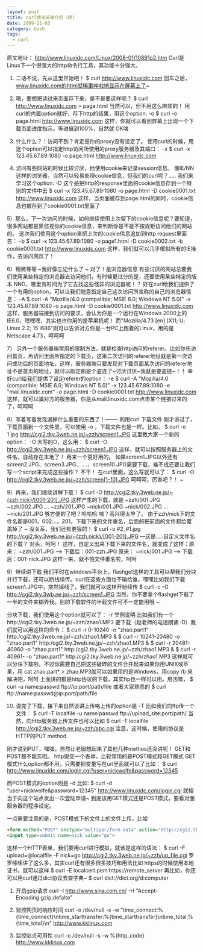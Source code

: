 ```yaml
---
layout: post
title: curl使用简单介绍（转）
date: 2009-11-03
category: bash
tags:
  - curl
---
```


原文地址： <a href="http://www.linuxidc.com/Linux/2008-01/10891p2.htm">http://www.linuxidc.com/Linux/2008-01/10891p2.htm</a>
Curl是Linux下一个很强大的http命令行工具，其功能十分强大。

1. 二话不说，先从这里开始吧！
$ curl http://www.linuxidc.com
回车之后，www.linuxidc.com的html就稀里哗啦地显示在屏幕上了~

2. 嗯，要想把读过来页面存下来，是不是要这样呢？
$ curl http://www.linuxidc.com > page.html
当然可以，但不用这么麻烦的！
用curl的内置option就好，存下http的结果，用这个option: -o
$ curl -o page.html http://www.linuxidc.com
这样，你就可以看到屏幕上出现一个下载页面进度指示。等进展到100%，自然就 OK咯

3. 什么什么？！访问不到？肯定是你的proxy没有设定了。
使用curl的时候，用这个option可以指定http访问所使用的proxy服务器及其端口： -x
$ curl -x 123.45.67.89:1080 -o page.html http://www.linuxidc.com

4. 访问有些网站的时候比较讨厌，他使用cookie来记录session信息。
像IE/NN这样的浏览器，当然可以轻易处理cookie信息，但我们的curl呢？.....
我们来学习这个option: -D
这个是把http的response里面的cookie信息存到一个特别的文件中去
$ curl -x 123.45.67.89:1080 -o page.html -D cookie0001.txt http://www.linuxidc.com
这样，当页面被存到page.html的同时，cookie信息也被存到了cookie0001.txt里面了

5）那么，下一次访问的时候，如何继续使用上次留下的cookie信息呢？要知道，很多网站都是靠监视你的cookie信息，来判断你是不是不按规矩访问他们的网站的。
这次我们使用这个option来把上次的cookie信息追加到http request里面去： -b
$ curl -x 123.45.67.89:1080 -o page1.html -D cookie0002.txt -b cookie0001.txt http://www.linuxidc.com
这样，我们就可以几乎模拟所有的IE操作，去访问网页了！

6）稍微等等
~我好像忘记什么了
~
对了！是浏览器信息
有些讨厌的网站总要我们使用某些特定的浏览器去访问他们，有时候更过分的是，还要使用某些特定的版本
NND，哪里有时间为了它去找这些怪异的浏览器呢！？
好在curl给我们提供了一个有用的option，可以让我们随意指定自己这次访问所宣称的自己的浏览器信息： -A
$ curl -A "Mozilla/4.0 (compatible; MSIE 6.0; Windows NT 5.0)" -x 123.45.67.89:1080 -o page.html -D cookie0001.txt http://www.linuxidc.com
这样，服务器端接到访问的要求，会认为你是一个运行在Windows 2000上的IE6.0，嘿嘿嘿，其实也许你用的是苹果机呢！
而"Mozilla/4.73 [en] (X11; U; Linux 2.2; 15 i686"则可以告诉对方你是一台PC上跑着的Linux，用的是Netscape 4.73，呵呵呵

7） 另外一个服务器端常用的限制方法，就是检查http访问的referer。比如你先访问首页，再访问里面所指定的下载页，这第二次访问的referer地址就是第一次访问成功后的页面地址。这样，服务器端只要发现对下载页面某次访问的referer地址不是首页的地址，就可以断定那是个盗连了~讨厌讨厌~我就是要盗链~！！
幸好curl给我们提供了设定referer的option： -e
$ curl -A "Mozilla/4.0 (compatible; MSIE 6.0; Windows NT 5.0)" -x 123.45.67.89:1080 -e "mail.linuxidc.com" -o page.html -D cookie0001.txt http://www.linuxidc.com
这样，就可以骗对方的服务器，你是从mail.linuxidc.com点击某个链接过来的了，呵呵呵

8）写着写着发现漏掉什么重要的东西了！——- 利用curl 下载文件
刚才讲过了，下载页面到一个文件里，可以使用 -o ，下载文件也是一样。比如，
$ curl -o 1.jpg http://cgi2.tky.3web.ne.jp/~zzh/screen1.JPG
这里教大家一个新的option： -O 大写的O，这么用：
$ curl -O http://cgi2.tky.3web.ne.jp/~zzh/screen1.JPG
这样，就可以按照服务器上的文件名，自动存在本地了！
再来一个更好用的。
如果screen1.JPG以外还有screen2.JPG、screen3.JPG、....、screen10.JPG需要下载，难不成还要让我们写一个script来完成这些操作？
不干！
在curl里面，这么写就可以了：
$ curl -O http://cgi2.tky.3web.ne.jp/~zzh/screen[1-10].JPG
呵呵呵，厉害吧？！ ~

9）再来，我们继续讲解下载！
$ curl -O <a href="http://cgi2.tky.3web.ne.jp/~{zzh,nick}/[001-201].JPG">http://cgi2.tky.3web.ne.jp/~{zzh,nick}/[001-201].JPG</a>
这样产生的下载，就是
~zzh/001.JPG
~zzh/002.JPG
...
~zzh/201.JPG
~nick/001.JPG
~nick/002.JPG
...
~nick/201.JPG
够方便的了吧？哈哈哈
咦？高兴得太早了。
由于zzh/nick下的文件名都是001，002...，201，下载下来的文件重名，后面的把前面的文件都给覆盖掉了 ~
没关系，我们还有更狠的！
$ curl -o #2_#1.jpg http://cgi2.tky.3web.ne.jp/~{zzh,nick}/[001-201].JPG
—这是.....自定义文件名的下载？ 对头，呵呵！
这样，自定义出来下载下来的文件名，就变成了这样：原来： ~zzh/001.JPG —-> 下载后：001-zzh.JPG 原来： ~nick/001.JPG —-> 下载后：001-nick.JPG
这样一来，就不怕文件重名啦，呵呵

9）继续讲下载
我们平时在windows平台上，flashget这样的工具可以帮我们分块并行下载，还可以断线续传。curl在这些方面也不输给谁，嘿嘿比如我们下载screen1.JPG中，突然掉线了，我们就可以这样开始续传
$ curl -c -O http://cgi2.tky.3wb.ne.jp/~zzh/screen1.JPG
当然，你不要拿个flashget下载了一半的文件来糊弄我。别的下载软件的半截文件可不一定能用哦 ~

分块下载，我们使用这个option就可以了： -r
举例说明
比如我们有一个http://cgi2.tky.3web.ne.jp/~zzh/zhao1.MP3 要下载（赵老师的电话朗诵 :D）我们就可以用这样的命令：
$ curl -r 0-10240 -o "zhao.part1" http:/cgi2.tky.3web.ne.jp/~zzh/zhao1.MP3 &
$ curl -r 10241-20480 -o "zhao.part1" http:/cgi2.tky.3web.ne.jp/~zzh/zhao1.MP3 &
$ curl -r 20481-40960 -o "zhao.part1" http:/cgi2.tky.3web.ne.jp/~zzh/zhao1.MP3 &
$ curl -r 40961- -o "zhao.part1" http:/cgi2.tky.3web.ne.jp/~zzh/zhao1.MP3
这样就可以分块下载啦。不过你需要自己把这些破碎的文件合并起来如果你用UNIX或苹果，用 cat zhao.part* > zhao.MP3就可以如果用的是Windows，用copy /b 来解决吧，呵呵
上面讲的都是http协议的下载，其实ftp也一样可以用。用法嘛，
$ curl -u name:passwd ftp://ip:port/path/file
或者大家熟悉的
$ curl ftp://name:passwd@ip:port/path/file

10. 说完了下载，接下来自然该讲上传咯上传的option是 -T
比如我们向ftp传一个文件：
$ curl -T localfile -u name:passwd ftp://upload_site:port/path/
当然，向http服务器上传文件也可以比如
$ curl -T localfile http://cgi2.tky.3web.ne.jp/~zzh/abc.cgi
注意，这时候，使用的协议是HTTP的PUT method

刚才说到PUT，嘿嘿，自然让老服想起来了其他几种methos还没讲呢！ GET和POST都不能忘哦。
http提交一个表单，比较常用的是POST模式和GET模式
GET模式什么option都不用，只需要把变量写在url里面就可以了比如：
$ curl http://www.linuxidc.com/login.cgi?user=nickwolfe&password=12345

而POST模式的option则是 -d
比如:
$ curl -d "user=nickwolfe&password=12345" http://www.linuxidc.com/login.cgi
就相当于向这个站点发出一次登陆申请~
到底该用GET模式还是POST模式，要看对面服务器的程序设定。

一点需要注意的是，POST模式下的文件上的文件上传，比如
```html
<form method="POST" enctype="multipar/form-data" action="http://cgi2.tky.3web.ne.jp/~zzh/up_file.cgi">
<input type=submit name=nick value="go">
```
这样一个HTTP表单，我们要用curl进行模拟，就该是这样的语法：
$ curl -F upload=@localfile -F nick=go http://cgi2.tky.3web.ne.jp/~zzh/up_file.cgi
罗罗嗦嗦讲了这么多，其实curl还有很多很多技巧和用法比如 https的时候使用本地证书，就可以这样
$ curl -E localcert.pem https://remote_server
再比如，你还可以用curl通过dict协议去查字典~
$ curl dict://dict.org/d:computer

1. 开启gzip请求
curl -I http://www.sina.com.cn/ -H "Accept-Encoding:gzip,defalte"

2. 监控网页的响应时间
curl -o /dev/null -s -w "time_connect:%{time_connect}\ntime_starttransfer:%{time_starttransfer}\ntime_total:%{time_total}\n" http://www.kklinux.com

3. 监控站点可用性
curl -o /dev/null -s -w %{http_code} http://www.kklinux.com
